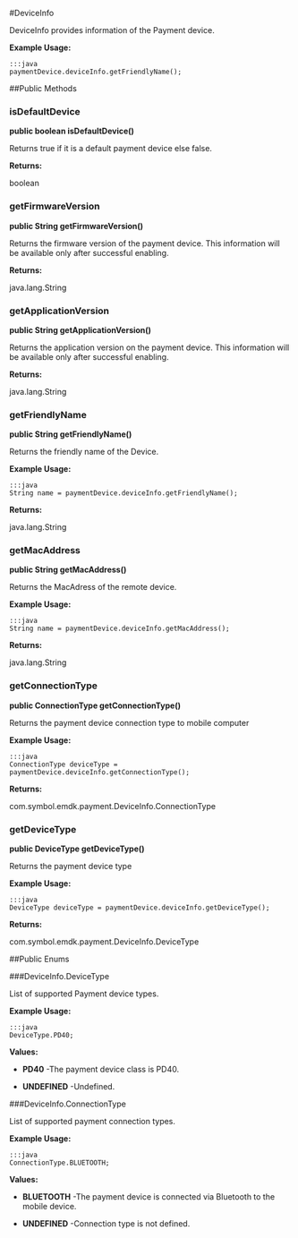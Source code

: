 #DeviceInfo

DeviceInfo provides information of the Payment device.
 
 

**Example Usage:**
	
	:::java	
	paymentDevice.deviceInfo.getFriendlyName();


##Public Methods

### isDefaultDevice

**public boolean isDefaultDevice()**

Returns true if it is a default payment device else false.

**Returns:**

boolean

### getFirmwareVersion

**public String getFirmwareVersion()**

Returns the firmware version of the payment device. This information will be available only after successful enabling.

**Returns:**

java.lang.String

### getApplicationVersion

**public String getApplicationVersion()**

Returns the application version on the payment device. This information will be available only after successful enabling.

**Returns:**

java.lang.String

### getFriendlyName

**public String getFriendlyName()**

Returns the friendly name of the Device.
 
 

**Example Usage:**
	
	:::java	
	String name = paymentDevice.deviceInfo.getFriendlyName();


**Returns:**

java.lang.String

### getMacAddress

**public String getMacAddress()**

Returns the MacAdress of the remote device.
 
 

**Example Usage:**
	
	:::java	
	String name = paymentDevice.deviceInfo.getMacAddress();


**Returns:**

java.lang.String

### getConnectionType

**public ConnectionType getConnectionType()**

Returns the payment device connection type to mobile computer
 
 

**Example Usage:**
	
	:::java	
	ConnectionType deviceType = paymentDevice.deviceInfo.getConnectionType();


**Returns:**

com.symbol.emdk.payment.DeviceInfo.ConnectionType

### getDeviceType

**public DeviceType getDeviceType()**

Returns the payment device type
 
 

**Example Usage:**
	
	:::java	
	DeviceType deviceType = paymentDevice.deviceInfo.getDeviceType();


**Returns:**

com.symbol.emdk.payment.DeviceInfo.DeviceType

##Public Enums

###DeviceInfo.DeviceType

List of supported Payment device types.
 
 

**Example Usage:**
	
	:::java	
	DeviceType.PD40;


**Values:**

* **PD40** -The payment device class is PD40.

* **UNDEFINED** -Undefined.

###DeviceInfo.ConnectionType

List of supported payment connection types.
 
 

**Example Usage:**
	
	:::java	
	ConnectionType.BLUETOOTH;


**Values:**

* **BLUETOOTH** -The payment device is connected via Bluetooth to the mobile device.

* **UNDEFINED** -Connection type is not defined.

